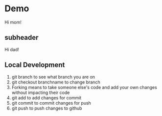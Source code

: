 # Demo

Hi mom!

## subheader

Hi dad!

## Local Development

1. git branch to see what branch you are on
2. git checkout branchname to change branch
3. Forking means to take someone else's code and add your own changes without impacting their code
4. git add to add changes for commit
5. git commit to commit changes for push
6. git push to push changes to github